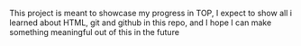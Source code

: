 This project is meant to showcase my progress in TOP, 
I expect to show all i learned about HTML, git and github
in this repo, and I hope I can make something meaningful
out of this in the future
